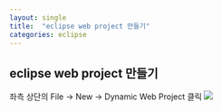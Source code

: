 ```yaml
---
layout: single
title:  "eclipse web project 만들기"
categories: eclipse
---
```


## eclipse web project 만들기

좌측 상단의 File -> New -> Dynamic Web Project 클릭
<img src="C:\Users\user\OneDrive\사진\스크린샷\스크린샷 2024-07-15 115943.png">


